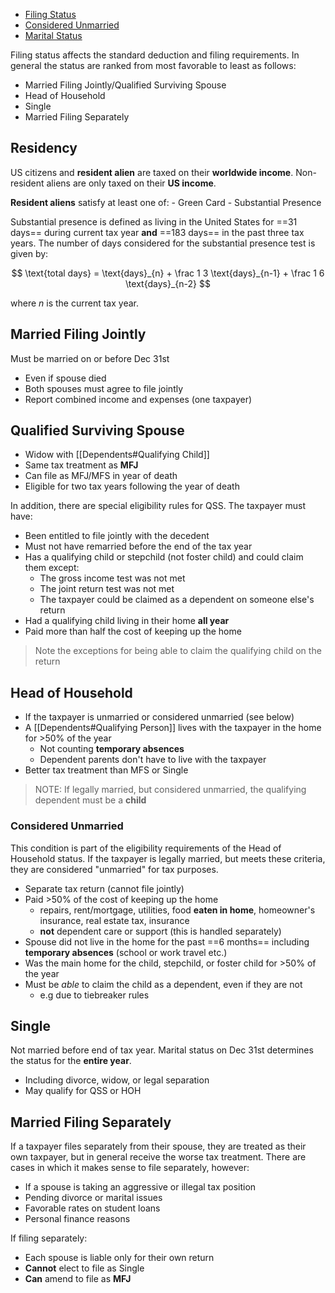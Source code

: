 - [Filing Status](https://www.irs.gov/publications/p17#en_US_2024_publink1000170734)
- [Considered Unmarried](https://www.irs.gov/publications/p501#en_US_2024_publink1000220780)
- [Marital Status](https://www.irs.gov/publications/p501#en_US_2024_publink1000220722)
 
Filing status affects the standard deduction and filing requirements. In general the status are ranked from most favorable to least as follows:

- Married Filing Jointly/Qualified Surviving Spouse
- Head of Household
- Single
- Married Filing Separately

## Residency

US citizens and **resident alien** are taxed on their **worldwide income**. Non-resident aliens are only taxed on their **US income**.

**Resident aliens** satisfy at least one of:
	- Green Card
	- Substantial Presence

Substantial presence is defined as living in the United States for ==31 days== during current tax year **and** ==183 days== in the past three tax years. The number of days considered for the substantial presence test is given by:

$$
\text{total days} = \text{days}_{n} 
	+ \frac 1 3 \text{days}_{n-1}
	+ \frac 1 6 \text{days}_{n-2}
$$

where $n$ is the current tax year.

## Married Filing Jointly

Must be married on or before Dec 31st

- Even if spouse died
- Both spouses must agree to file jointly
- Report combined income and expenses (one taxpayer)

## Qualified Surviving Spouse

- Widow with [[Dependents#Qualifying Child]]
- Same tax treatment as **MFJ**
- Can file as MFJ/MFS in year of death
- Eligible for two tax years following the year of death

In addition, there are special eligibility rules for QSS. The taxpayer must have:

- Been entitled to file jointly with the decedent
- Must not have remarried before the end of the tax year
- Has a qualifying child or stepchild (not foster child) and could claim them except:
	- The gross income test was not met
	- The joint return test was not met
	- The taxpayer could be claimed as a dependent on someone else's return
- Had a qualifying child living in their home **all year**
- Paid more than half the cost of keeping up the home

> Note the exceptions for being able to claim the qualifying child on the return

## Head of Household

- If the taxpayer is unmarried or considered unmarried (see below)
- A [[Dependents#Qualifying Person]] lives with the taxpayer in the home for >50% of the year
	- Not counting **temporary absences**
	- Dependent parents don't have to live with the taxpayer
- Better tax treatment than MFS or Single

> NOTE: If legally married, but considered unmarried, the qualifying dependent must be a **child**

### Considered Unmarried

This condition is part of the eligibility requirements of the Head of Household status. If the taxpayer is legally married, but meets these criteria, they are considered "unmarried" for tax purposes.

- Separate tax return (cannot file jointly)
- Paid >50% of the cost of keeping up the home
	- repairs, rent/mortgage, utilities, food **eaten in home**, homeowner's insurance, real estate tax, insurance
	- **not** dependent care or support (this is handled separately)
- Spouse did not live in the home for the past ==6 months== including **temporary absences** (school or work travel etc.)
- Was the main home for the child, stepchild, or foster child for >50% of the year
- Must be _able_ to claim the child as a dependent, even if they are not
	- e.g due to tiebreaker rules

## Single

Not married before end of tax year. Marital status on Dec 31st determines the status for the **entire year**.

- Including divorce, widow, or legal separation
- May qualify for QSS or HOH 

## Married Filing Separately

If a taxpayer files separately from their spouse, they are treated as their own taxpayer, but in general receive the worse tax treatment. There are cases in which it makes sense to file separately, however:

- If a spouse is taking an aggressive or illegal tax position
- Pending divorce or marital issues
- Favorable rates on student loans
- Personal finance reasons

If filing separately:

- Each spouse is liable only for their own return
- **Cannot** elect to file as Single
- **Can** amend to file as **MFJ**